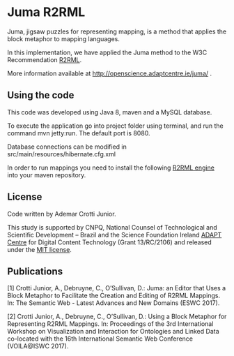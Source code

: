 # Juma R2RML

Juma, jigsaw puzzles for representing mapping, is a method that applies the block metaphor to mapping languages.

In this implementation, we have applied the Juma method to the W3C Recommendation [R2RML](https://www.w3.org/TR/r2rml/). 

More information available at http://openscience.adaptcentre.ie/juma/ .

## Using the code

This code was developed using Java 8, maven and a MySQL database.

To execute the application go into project folder using terminal, and run the command mvn jetty:run. The default port is 8080.

Database connections can be modified in src/main/resources/hibernate.cfg.xml

In order to run mappings you need to install the following [R2RML engine](https://opengogs.adaptcentre.ie/crottija/r2rml) into your maven repository.


## License
Code written by Ademar Crotti Junior.

This study is supported by CNPQ, National Counsel of Technological and Scientific Development – Brazil and the Science Foundation Ireland [ADAPT Centre](https://www.adaptcentre.ie/) for Digital Content Technology (Grant 13/RC/2106) and released under the [MIT license](http://opensource.org/licenses/MIT).

## Publications

[1]  Crotti Junior, A., Debruyne, C., O’Sullivan, D.: Juma: an Editor that Uses a Block Metaphor to Facilitate the Creation and Editing of R2RML Mappings. In: The Semantic Web - Latest Advances and New Domains (ESWC 2017).

[2] Crotti Junior, A., Debruyne, C., O’Sullivan, D.: Using a Block Metaphor for Representing R2RML Mappings. In: Proceedings of the 3rd International Workshop on Visualization and Interaction for Ontologies and Linked Data co-located with the 16th International Semantic Web Conference (VOILA@ISWC 2017).